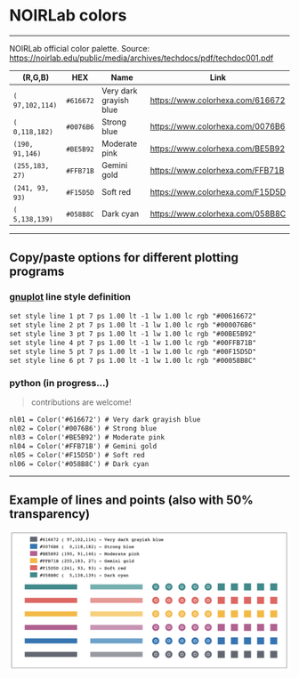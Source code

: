 # NOIRLab colors
---
NOIRLab official color palette. Source: https://noirlab.edu/public/media/archives/techdocs/pdf/techdoc001.pdf

(R,G,B) | HEX | Name | Link
--------|-----|------|-----
``( 97,102,114)``|``#616672``|Very dark grayish blue|https://www.colorhexa.com/616672
``(   0,118,182)``|``#0076B6``|Strong blue|https://www.colorhexa.com/0076B6
``(190, 91,146)``|``#BE5B92``|Moderate pink|https://www.colorhexa.com/BE5B92
``(255,183, 27)``|``#FFB71B``|Gemini gold|https://www.colorhexa.com/FFB71B
``(241, 93, 93)``|``#F15D5D``|Soft red|https://www.colorhexa.com/F15D5D
``(   5,138,139)``|``#058B8C``|Dark cyan|https://www.colorhexa.com/058B8C

---
## Copy/paste options for different plotting programs

### [gnuplot](http://gnuplot.info/) line style definition

    set style line 1 pt 7 ps 1.00 lt -1 lw 1.00 lc rgb "#00616672"
    set style line 2 pt 7 ps 1.00 lt -1 lw 1.00 lc rgb "#000076B6"
    set style line 3 pt 7 ps 1.00 lt -1 lw 1.00 lc rgb "#00BE5B92"
    set style line 4 pt 7 ps 1.00 lt -1 lw 1.00 lc rgb "#00FFB71B"
    set style line 5 pt 7 ps 1.00 lt -1 lw 1.00 lc rgb "#00F15D5D"
    set style line 6 pt 7 ps 1.00 lt -1 lw 1.00 lc rgb "#00058B8C"

### python (in progress...)

> contributions are welcome!

    nl01 = Color('#616672') # Very dark grayish blue
    nl02 = Color('#0076B6') # Strong blue
    nl03 = Color('#BE5B92') # Moderate pink
    nl04 = Color('#FFB71B') # Gemini gold
    nl05 = Color('#F15D5D') # Soft red
    nl06 = Color('#058B8C') # Dark cyan

---
## Example of lines and points (also with 50% transparency)

![example](https://raw.githubusercontent.com/vmplacco/noirlab_colors/main/noirlab_colors.png)

